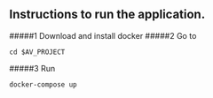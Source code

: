 ## Instructions to run the application.

#####1 Download and install docker
#####2 Go to  
```$bash
cd $AV_PROJECT
```
#####3 Run 
```$bash
docker-compose up
```    